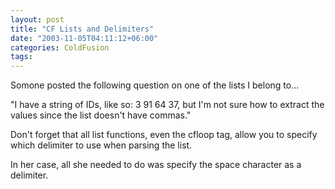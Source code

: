 ```yaml
---
layout: post
title: "CF Lists and Delimiters"
date: "2003-11-05T04:11:12+06:00"
categories: ColdFusion 
tags: 
---
```


Somone posted the following question on one of the lists I belong to...

"I have a string of IDs, like so: 3 91 64 37, but I'm not sure how to extract the values since the list doesn't have commas."

Don't forget that all list functions, even the cfloop tag, allow you to specify which delimiter to use when parsing the list.

In her case, all she needed to do was specify the space character as a delimiter.